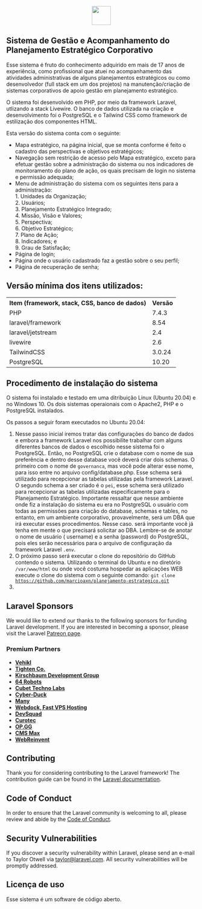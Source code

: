 <p align="center"><a href="https://laravel.com" target="_blank"><img src="https://maxn.com.br/img/brasao.png" width="50"></a></p>

## Sistema de Gestão e Acompanhamento do Planejamento Estratégico Corporativo

Esse sistema é fruto do conhecimento adquirido em mais de 17 anos de experiência, como profissional que atuei no
acompanhamento das atividades administrativas de alguns planejamentos estratégicos ou como desenvolvedor (full stack em
um dos projetos) na manutenção/criação de sistemas corporativos de apoio gestão em planejamento estratégico.

O sistema foi desenvolvido em PHP, por meio da framework Laravel, utlizando a stack Livewire. O banco de dados utilizada
na criação e desenvolvimento foi o PostgreSQL e o Tailwind CSS como framework de estilização dos componentes HTML.

Esta versão do sistema conta com o seguinte:

- Mapa estratégico, na página inicial, que se monta conforme é feito o cadastro das perspectivas e objetivos
  estratégicos;
- Navegação sem restrição de acesso pelo Mapa estratégico, exceto para efetuar gestão sobre a administração do sistema
  ou nos indicadores de monitoramento do plano de ação, os quais precisam de login no sistema e permissão adequada;
- Menu de administração do sistema com os seguintes itens para a administração:<br />1. Unidades da Organização;<br />2.
  Usuários;<br />3. Planejamento Estratégico Integrado;<br />4. Missão, Visão e Valores;<br />5. Perspectiva;<br />6.
  Objetivo Estratégico;<br />7. Plano de Ação;<br />8. Indicadores; e<br />9. Grau de Satisfação;
- Página de login;
- Página onde o usuário cadastrado faz a gestão sobre o seu perfil;
- Página de recuperação de senha;

## Versão mínima dos itens utilizados:

<table>
<tr>
<th>Item (framework, stack, CSS, banco de dados)</th>
<th>Versão</th>
</tr>
<tr>
<td>PHP</td>
<td>7.4.3</td>
</tr>
<tr>
<td>laravel/framework</td>
<td>8.54</td>
</tr>
<tr>
<td>laravel/jetstream</td>
<td>2.4</td>
</tr>
<tr>
<td>livewire</td>
<td>2.6</td>
</tr>
<tr>
<td>TailwindCSS</td>
<td>3.0.24</td>
</tr>
<tr>
<td>PostgreSQL</td>
<td>10.20</td>
</tr>
</table>

## Procedimento de instalação do sistema

O sistema foi instalado e testado em uma ditribuição Linux (Ubuntu 20.04) e no Windows 10. Os dois sistemas operaionais
com o Apache2, PHP e
o PostgreSQL instalados.

Os passos a seguir foram executados no Ubuntu 20.04:

1. Nesse passo inicial iremos tratar das configurações do banco de dados e embora a framework Laravel nos possibilite
   trabalhar com alguns diferentes bancos de dados o escolhido nesse sistema foi o PostgreSQL. Então, no PostgreSQL crie
   o database com o nome de sua preferência e dentro desse database você deverá criar dois schemas. O
   primeiro com o nome de <code>governanca</code>, mas você pode alterar esse nome, para isso entre no arquivo
   config/database.php. Esse schema será utilizado para recepcionar as tabelas utilizadas pela framework Laravel. O
   segundo schema a ser criado é o <code>pei</code>, esse schema será utilizado para recepcionar as tabelas utilizadas
   especificamente para o Planejamento Estratégico. Importante ressaltar que nesse ambiente onde fiz a instalação do
   sistema eu era no PostgreSQL o usuário com todas as permissões para criação do database, schemas e tables, no
   entanto, em um ambiente corporativo, provavelmente, será um DBA que irá executar esses procedimentos. Nesse caso.
   será importante você já tenha em mente o que precisará solicitar ao DBA. Lembre-se de anotar o nome de usuário (
   username) e a senha (password) do PostgreSQL, pois eles serão necessários para o arquivo de configuração da framework
   Laravel <code>.env</code>.
2. O próximo passo será executar o clone do repositório do GitHub contendo o sistema. Utilizando o terminal do Ubuntu e no diretório <code>/var/www/html</code> ou onde você
   costuma hospedar as aplicações WEB execute o clone do sistema com o seguinte comando:
   <code>git clone https://github.com/marcioaxn/planejamento-estrategico.git</code>
3.

## Laravel Sponsors

We would like to extend our thanks to the following sponsors for funding Laravel development. If you are interested in
becoming a sponsor, please visit the Laravel [Patreon page](https://patreon.com/taylorotwell).

### Premium Partners

- **[Vehikl](https://vehikl.com/)**
- **[Tighten Co.](https://tighten.co)**
- **[Kirschbaum Development Group](https://kirschbaumdevelopment.com)**
- **[64 Robots](https://64robots.com)**
- **[Cubet Techno Labs](https://cubettech.com)**
- **[Cyber-Duck](https://cyber-duck.co.uk)**
- **[Many](https://www.many.co.uk)**
- **[Webdock, Fast VPS Hosting](https://www.webdock.io/en)**
- **[DevSquad](https://devsquad.com)**
- **[Curotec](https://www.curotec.com/services/technologies/laravel/)**
- **[OP.GG](https://op.gg)**
- **[CMS Max](https://www.cmsmax.com/)**
- **[WebReinvent](https://webreinvent.com/?utm_source=laravel&utm_medium=github&utm_campaign=patreon-sponsors)**

## Contributing

Thank you for considering contributing to the Laravel framework! The contribution guide can be found in
the [Laravel documentation](https://laravel.com/docs/contributions).

## Code of Conduct

In order to ensure that the Laravel community is welcoming to all, please review and abide by
the [Code of Conduct](https://laravel.com/docs/contributions#code-of-conduct).

## Security Vulnerabilities

If you discover a security vulnerability within Laravel, please send an e-mail to Taylor Otwell
via [taylor@laravel.com](mailto:taylor@laravel.com). All security vulnerabilities will be promptly addressed.

## Licença de uso

Esse sistema é um software de código aberto.
